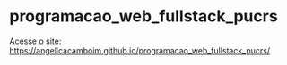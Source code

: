 # programacao_web_fullstack_pucrs

Acesse o site: https://angelicacamboim.github.io/programacao_web_fullstack_pucrs/